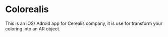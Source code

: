 # Colorealis
This is an iOS/ Adroid app for Cerealis company, it is use for transform your coloring into an AR object.
